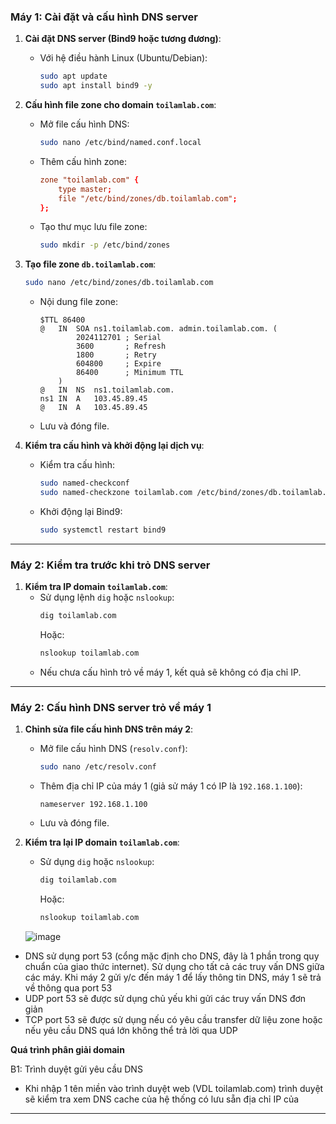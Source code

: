 ### **Máy 1: Cài đặt và cấu hình DNS server**

1. **Cài đặt DNS server (Bind9 hoặc tương đương)**:
   - Với hệ điều hành Linux (Ubuntu/Debian):
     ```bash
     sudo apt update
     sudo apt install bind9 -y
     ```

2. **Cấu hình file zone cho domain `toilamlab.com`**:
   - Mở file cấu hình DNS:
     ```bash
     sudo nano /etc/bind/named.conf.local
     ```
   - Thêm cấu hình zone:
     ```conf
     zone "toilamlab.com" {
         type master;
         file "/etc/bind/zones/db.toilamlab.com";
     };
     ```
   - Tạo thư mục lưu file zone:
     ```bash
     sudo mkdir -p /etc/bind/zones
     ```

3. **Tạo file zone `db.toilamlab.com`**:
   ```bash
   sudo nano /etc/bind/zones/db.toilamlab.com
   ```
   - Nội dung file zone:
     ```
     $TTL 86400
     @   IN  SOA ns1.toilamlab.com. admin.toilamlab.com. (
             2024112701 ; Serial
             3600       ; Refresh
             1800       ; Retry
             604800     ; Expire
             86400      ; Minimum TTL
         )
     @   IN  NS  ns1.toilamlab.com.
     ns1 IN  A   103.45.89.45
     @   IN  A   103.45.89.45
     ```
   - Lưu và đóng file.

4. **Kiểm tra cấu hình và khởi động lại dịch vụ**:
   - Kiểm tra cấu hình:
     ```bash
     sudo named-checkconf
     sudo named-checkzone toilamlab.com /etc/bind/zones/db.toilamlab.com
     ```
   - Khởi động lại Bind9:
     ```bash
     sudo systemctl restart bind9
     ```

---

### **Máy 2: Kiểm tra trước khi trỏ DNS server**
1. **Kiểm tra IP domain `toilamlab.com`**:
   - Sử dụng lệnh `dig` hoặc `nslookup`:
     ```bash
     dig toilamlab.com
     ```
     Hoặc:
     ```bash
     nslookup toilamlab.com
     ```
   - Nếu chưa cấu hình trỏ về máy 1, kết quả sẽ không có địa chỉ IP.

---

### **Máy 2: Cấu hình DNS server trỏ về máy 1**

1. **Chỉnh sửa file cấu hình DNS trên máy 2**:
   - Mở file cấu hình DNS (`resolv.conf`):
     ```bash
     sudo nano /etc/resolv.conf
     ```
   - Thêm địa chỉ IP của máy 1 (giả sử máy 1 có IP là `192.168.1.100`):
     ```
     nameserver 192.168.1.100
     ```
   - Lưu và đóng file.

2. **Kiểm tra lại IP domain `toilamlab.com`**:
   - Sử dụng `dig` hoặc `nslookup`:
     ```bash
     dig toilamlab.com
     ```
     Hoặc:
     ```bash
     nslookup toilamlab.com
     ```
   ![image](https://github.com/user-attachments/assets/6d285748-4906-4d26-8e2e-99562b243f61)

- DNS sử dụng port 53 (cổng mặc định cho DNS, đây là 1 phần trong quy chuẩn của giao thức internet). Sử dụng cho tất cả các truy vấn DNS giữa các máy. Khi máy 2 gửi y/c đến máy 1 để lấy thông tin DNS, máy 1 sẽ trả về thông qua port 53
- UDP port 53 sẽ được sử dụng chủ yếu khi gửi các truy vấn DNS đơn giản
- TCP port 53 sẽ được sử dụng nếu có yêu cầu transfer dữ liệu zone hoặc nếu yêu cầu DNS quá lớn không thể trả lời qua UDP

**Quá trình phân giải domain**

B1: Trình duyệt gửi yêu cầu DNS
- Khi nhập 1 tên miền vào trình duyệt web (VDL toilamlab.com) trình duyệt sẽ kiểm tra xem DNS cache của hệ thống có lưu sẵn địa chỉ IP của 

---
